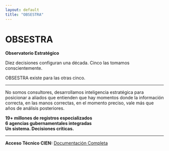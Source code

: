 ```yaml
---
layout: default
title: "OBSESTRA"
---
```


# OBSESTRA
**Observatorio Estratégico**

Diez decisiones configuran una década. Cinco las tomamos conscientemente.

OBSESTRA existe para las otras cinco.

---

No somos consultores, desarrollamos inteligencia estratégica para posicionar a aliados que entienden que hay momentos donde la información correcta, en las manos correctas, en el momento preciso, vale más que años de análisis posteriores.

**19+ millones de registros especializados**  
**6 agencias gubernamentales integradas**  
**Un sistema. Decisiones críticas.**

---

**Acceso Técnico CIEN:** [Documentación Completa](./tecnico)

<!-- Google tag (gtag.js) -->
<script async src="https://www.googletagmanager.com/gtag/js?id=G-QVN4RJ6Q71"></script>
<script>
  window.dataLayer = window.dataLayer || [];
  function gtag(){dataLayer.push(arguments);}
  gtag('js', new Date());
  gtag('config', 'G-QVN4RJ6Q71');
</script>

